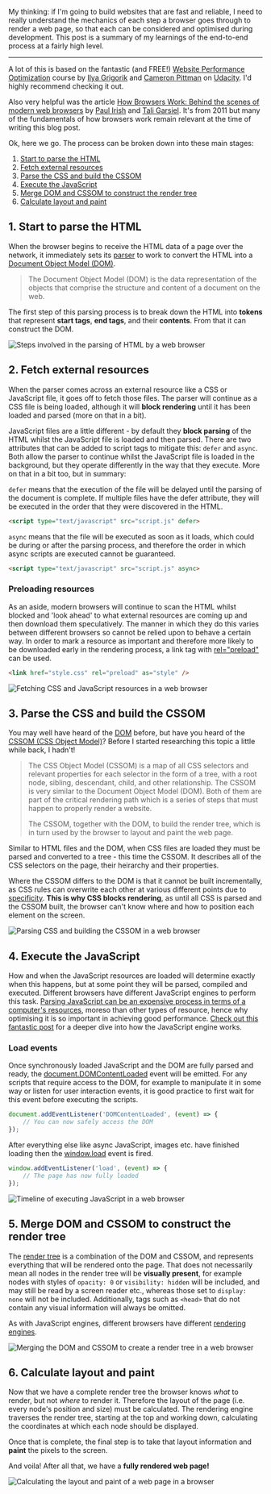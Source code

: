 My thinking: if I'm going to build websites that are fast and reliable, I need to really understand the mechanics of each step a browser goes through to render a web page, so that each can be considered and optimised during development. This post is a summary of my learnings of the end-to-end process at a fairly high level.

---

A lot of this is based on the fantastic (and FREE!) [Website Performance Optimization](https://www.udacity.com/course/website-performance-optimization--ud884) course by [Ilya Grigorik](https://twitter.com/igrigorik) and [Cameron Pittman](https://twitter.com/cwpittman) on [Udacity](https://www.udacity.com/). I'd highly recommend checking it out.

Also very helpful was the article [How Browsers Work: Behind the scenes of modern web browsers](https://www.html5rocks.com/en/tutorials/internals/howbrowserswork/) by [Paul Irish](https://twitter.com/paul_irish) and [Tali Garsiel](http://taligarsiel.com/). It's from 2011 but many of the fundamentals of how browsers work remain relevant at the time of writing this blog post.

Ok, here we go. The process can be broken down into these main stages:

1. [Start to parse the HTML](blog/how-a-browser-renders-a-web-page#1-start-to-parse-the-html)
2. [Fetch external resources](blog/how-a-browser-renders-a-web-page#2-fetch-external-resources)
3. [Parse the CSS and build the CSSOM](blog/how-a-browser-renders-a-web-page#3-parse-the-css-and-build-the-cssom)
4. [Execute the JavaScript](blog/how-a-browser-renders-a-web-page#4-execute-the-javascript)
5. [Merge DOM and CSSOM to construct the render tree](blog/how-a-browser-renders-a-web-page#5-merge-dom-and-cssom-to-construct-the-render-tree)
6. [Calculate layout and paint](blog/how-a-browser-renders-a-web-page#6-calculate-layout-and-paint)

## 1. Start to parse the HTML

When the browser begins to receive the HTML data of a page over the network, it immediately sets its [parser](https://en.wikipedia.org/wiki/Parsing#Computer_languages) to work to convert the HTML into a [Document Object Model (DOM)](https://developer.mozilla.org/en-US/docs/Web/API/Document_Object_Model/Introduction).

> The Document Object Model (DOM) is the data representation of the objects that comprise the structure and content of a document on the web.

The first step of this parsing process is to break down the HTML into **tokens** that represent **start tags**, **end tags**, and their **contents**. From that it can construct the DOM.

<picture>
  <source srcset="/images/blog/how-a-browser-renders-a-web-page/step-1-500.webp 500w,
                  /images/blog/how-a-browser-renders-a-web-page/step-1-1000.webp 1000w"
          sizes="(max-width: 500px) 500px,
                 1000px"
          type="image/webp">
  <source srcset="/images/blog/how-a-browser-renders-a-web-page/step-1-500.png 500w,
                  /images/blog/how-a-browser-renders-a-web-page/step-1-1000.png 1000w"
          sizes="(max-width: 500px) 500px,
                 1000px"
          type="image/png">
  <img src="/images/blog/how-a-browser-renders-a-web-page/step-1.png" 
       alt="Steps involved in the parsing of HTML by a web browser">
</picture>

## 2. Fetch external resources

When the parser comes across an external resource like a CSS or JavaScript file, it goes off to fetch those files. The parser will continue as a CSS file is being loaded, although it will **block rendering** until it has been loaded and parsed (more on that in a bit).

JavaScript files are a little different - by default they **block parsing** of the HTML whilst the JavaScript file is loaded and then parsed. There are two attributes that can be added to script tags to mitigate this: `defer` and `async`. Both allow the parser to continue whilst the JavaScript file is loaded in the background, but they operate differently in the way that they execute. More on that in a bit too, but in summary:

`defer` means that the execution of the file will be delayed until the parsing of the document is complete. If multiple files have the defer attribute, they will be executed in the order that they were discovered in the HTML.

```html
<script type="text/javascript" src="script.js" defer>
```

`async` means that the file will be executed as soon as it loads, which could be during or after the parsing process, and therefore the order in which async scripts are executed cannot be guaranteed.

```html
<script type="text/javascript" src="script.js" async>
```

<aside>

### Preloading resources

As an aside, modern browsers will continue to scan the HTML whilst blocked and 'look ahead' to what external resources are coming up and then download them speculatively. The manner in which they do this varies between different browsers so cannot be relied upon to behave a certain way. In order to mark a resource as important and therefore more likely to be downloaded early in the rendering process, a link tag with [rel="preload"](https://developer.mozilla.org/en-US/docs/Web/HTML/Preloading_content) can be used.

```html
<link href="style.css" rel="preload" as="style" />
```

</aside>

<picture>
  <source srcset="/images/blog/how-a-browser-renders-a-web-page/step-2.webp" type="image/webp">
  <source srcset="/images/blog/how-a-browser-renders-a-web-page/step-2.png" type="image/png"> 
  <img src="/images/blog/how-a-browser-renders-a-web-page/step-2.png" alt="Fetching CSS and JavaScript resources in a web browser">
</picture>

## 3. Parse the CSS and build the CSSOM

You may well have heard of the [DOM](https://developer.mozilla.org/en-US/docs/Web/API/Document_Object_Model) before, but have you heard of the [CSSOM (CSS Object Model)](https://developer.mozilla.org/en-US/docs/Glossary/CSSOM)? Before I started researching this topic a little while back, I hadn't!

> The CSS Object Model (CSSOM) is a map of all CSS selectors and relevant properties for each selector in the form of a tree, with a root node, sibling, descendant, child, and other relationship. The CSSOM is very similar to the Document Object Model (DOM). Both of them are part of the critical rendering path which is a series of steps that must happen to properly render a website.
>
> The CSSOM, together with the DOM, to build the render tree, which is in turn used by the browser to layout and paint the web page.

Similar to HTML files and the DOM, when CSS files are loaded they must be parsed and converted to a tree - this time the CSSOM. It describes all of the CSS selectors on the page, their heirarchy and their properties.

Where the CSSOM differs to the DOM is that it cannot be built incrementally, as CSS rules can overwrite each other at various different points due to [specificity](https://developer.mozilla.org/en-US/docs/Web/CSS/Specificity). **This is why CSS blocks rendering**, as until all CSS is parsed and the CSSOM built, the browser can't know where and how to position each element on the screen.

<picture>
  <source srcset="/images/blog/how-a-browser-renders-a-web-page/step-3.webp" type="image/webp">
  <source srcset="/images/blog/how-a-browser-renders-a-web-page/step-3.png" type="image/png"> 
  <img src="/images/blog/how-a-browser-renders-a-web-page/step-3.png" alt="Parsing CSS and building the CSSOM in a web browser">
</picture>

## 4. Execute the JavaScript

How and when the JavaScript resources are loaded will determine exactly when this happens, but at some point they will be parsed, compiled and executed. Different browsers have different JavaScript engines to perform this task. [Parsing JavaScript can be an expensive process in terms of a computer's resources](https://medium.com/reloading/javascript-start-up-performance-69200f43b201), moreso than other types of resource, hence why optimising it is so important in achieving good performance. [Check out this fantastic post]() for a deeper dive into how the JavaScript engine works.

<aside>

### Load events

Once synchronously loaded JavaScript and the DOM are fully parsed and ready, the [document.DOMContentLoaded](https://developer.mozilla.org/en-US/docs/Web/API/Document/DOMContentLoaded_event) event will be emitted. For any scripts that require access to the DOM, for example to manipulate it in some way or listen for user interaction events, it is good practice to first wait for this event before executing the scripts.

```javascript
document.addEventListener('DOMContentLoaded', (event) => {
    // You can now safely access the DOM
});
```

After everything else like async JavaScript, images etc. have finished loading then the [window.load](https://developer.mozilla.org/en-US/docs/Web/API/Window/load_event) event is fired.

```javascript
window.addEventListener('load', (event) => {
    // The page has now fully loaded
});
```

</aside>

<picture>
  <source srcset="/images/blog/how-a-browser-renders-a-web-page/step-4.webp" type="image/webp">
  <source srcset="/images/blog/how-a-browser-renders-a-web-page/step-4.png" type="image/png"> 
  <img src="/images/blog/how-a-browser-renders-a-web-page/step-4.png" alt="Timeline of executing JavaScript in a web browser">
</picture>

## 5. Merge DOM and CSSOM to construct the render tree

The [render tree](https://developers.google.com/web/fundamentals/performance/critical-rendering-path/render-tree-construction) is a combination of the DOM and CSSOM, and represents everything that will be rendered onto the page. That does not necessarily mean all nodes in the render tree will be **visually present**, for example nodes with styles of `opacity: 0` or `visibility: hidden` will be included, and may still be read by a screen reader etc., whereas those set to `display: none` will not be included. Additionally, tags such as `<head>` that do not contain any visual information will always be omitted.

As with JavaScript engines, different browsers have different [rendering engines](https://en.wikipedia.org/wiki/Comparison_of_browser_engines).

<picture>
  <source srcset="/images/blog/how-a-browser-renders-a-web-page/step-5.webp" type="image/webp">
  <source srcset="/images/blog/how-a-browser-renders-a-web-page/step-5.png" type="image/png"> 
  <img src="/images/blog/how-a-browser-renders-a-web-page/step-5.png" alt="Merging the DOM and CSSOM to create a render tree in a web browser">
</picture>

## 6. Calculate layout and paint

Now that we have a complete render tree the browser knows _what_ to render, but not _where_ to render it. Therefore the layout of the page (i.e. every node's position and size) must be calculated. The rendering engine traverses the render tree, starting at the top and working down, calculating the coordinates at which each node should be displayed.

Once that is complete, the final step is to take that layout information and **paint** the pixels to the screen.

And voila! After all that, we have a **fully rendered web page!**

<picture>
  <source srcset="/images/blog/how-a-browser-renders-a-web-page/step-6.webp" type="image/webp">
  <source srcset="/images/blog/how-a-browser-renders-a-web-page/step-6.png" type="image/png"> 
  <img src="/images/blog/how-a-browser-renders-a-web-page/step-6.png" alt="Calculating the layout and paint of a web page in a browser">
</picture>
